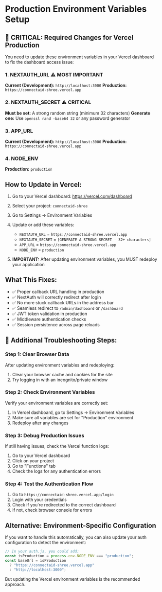 # Production Environment Variables Setup

## 🚨 CRITICAL: Required Changes for Vercel Production

You need to update these environment variables in your Vercel dashboard to fix the dashboard access issue:

### 1. NEXTAUTH_URL ⚠️ MOST IMPORTANT

**Current (Development):** `http://localhost:3000`
**Production:** `https://connectaid-shree.vercel.app`

### 2. NEXTAUTH_SECRET ⚠️ CRITICAL

**Must be set:** A strong random string (minimum 32 characters)
**Generate one:** Use `openssl rand -base64 32` or any password generator

### 3. APP_URL

**Current (Development):** `http://localhost:3000`
**Production:** `https://connectaid-shree.vercel.app`

### 4. NODE_ENV

**Production:** `production`

## How to Update in Vercel:

1. Go to your Vercel dashboard: https://vercel.com/dashboard
2. Select your project: `connectaid-shree`
3. Go to Settings → Environment Variables
4. Update or add these variables:

   - `NEXTAUTH_URL` = `https://connectaid-shree.vercel.app`
   - `NEXTAUTH_SECRET` = `[GENERATE A STRONG SECRET - 32+ characters]`
   - `APP_URL` = `https://connectaid-shree.vercel.app`
   - `NODE_ENV` = `production`

5. **IMPORTANT:** After updating environment variables, you MUST redeploy your application

## What This Fixes:

- ✅ Proper callback URL handling in production
- ✅ NextAuth will correctly redirect after login
- ✅ No more stuck callback URLs in the address bar
- ✅ Seamless redirect to `/admin/dashboard` or `/dashboard`
- ✅ JWT token validation in production
- ✅ Middleware authentication checks
- ✅ Session persistence across page reloads

## 🔧 Additional Troubleshooting Steps:

### Step 1: Clear Browser Data
After updating environment variables and redeploying:
1. Clear your browser cache and cookies for the site
2. Try logging in with an incognito/private window

### Step 2: Check Environment Variables
Verify your environment variables are correctly set:
1. In Vercel dashboard, go to Settings → Environment Variables
2. Make sure all variables are set for "Production" environment
3. Redeploy after any changes

### Step 3: Debug Production Issues
If still having issues, check the Vercel function logs:
1. Go to your Vercel dashboard
2. Click on your project
3. Go to "Functions" tab
4. Check the logs for any authentication errors

### Step 4: Test the Authentication Flow
1. Go to `https://connectaid-shree.vercel.app/login`
2. Login with your credentials
3. Check if you're redirected to the correct dashboard
4. If not, check browser console for errors

## Alternative: Environment-Specific Configuration

If you want to handle this automatically, you can also update your auth configuration to detect the environment:

```javascript
// In your auth.js, you could add:
const isProduction = process.env.NODE_ENV === "production";
const baseUrl = isProduction
  ? "https://connectaid-shree.vercel.app"
  : "http://localhost:3000";
```

But updating the Vercel environment variables is the recommended approach.

